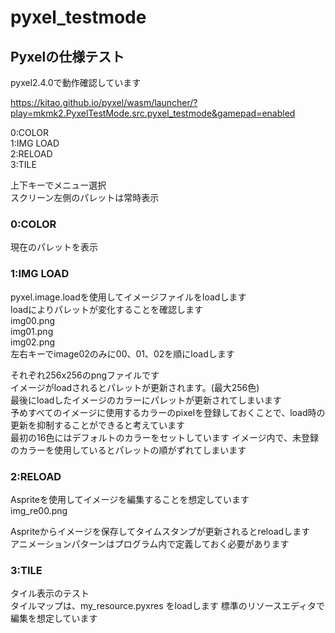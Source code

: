 # pyxel_testmode
## Pyxelの仕様テスト
 pyxel2.4.0で動作確認しています  

https://kitao.github.io/pyxel/wasm/launcher/?play=mkmk2.PyxelTestMode.src.pyxel_testmode&gamepad=enabled


 0:COLOR  
 1:IMG LOAD  
 2:RELOAD  
 3:TILE  

  上下キーでメニュー選択  
  スクリーン左側のパレットは常時表示  

### 0:COLOR
  現在のパレットを表示

### 1:IMG LOAD 
  pyxel.image.loadを使用してイメージファイルをloadします  
  loadによりパレットが変化することを確認します  
    img00.png  
    img01.png  
    img02.png  
  左右キーでimage02のみに00、01、02を順にloadします  

  それぞれ256x256のpngファイルです  
  イメージがloadされるとパレットが更新されます。(最大256色)  
  最後にloadしたイメージのカラーにパレットが更新されてしまいます  
  予めすべてのイメージに使用するカラーのpixelを登録しておくことで、load時の更新を抑制することができると考えています  
  最初の16色にはデフォルトのカラーをセットしています
  イメージ内で、未登録のカラーを使用しているとパレットの順がずれてしまいます
  
  
### 2:RELOAD 
  Aspriteを使用してイメージを編集することを想定しています  
    img_re00.png 

  Aspriteからイメージを保存してタイムスタンプが更新されるとreloadします  
  アニメーションパターンはプログラム内で定義しておく必要があります  

### 3:TILE 
  タイル表示のテスト  
  タイルマップは、my_resource.pyxres をloadします
  標準のリソースエディタで編集を想定しています  




